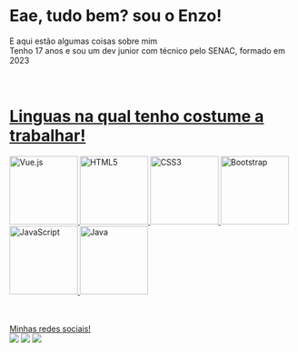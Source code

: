 # Eae, tudo bem? sou o Enzo!
E aqui estão algumas coisas sobre mim
<br> Tenho 17 anos e sou um dev junior com técnico pelo SENAC, formado em 2023  </br>

<table>
  <a href="https://github.com/Enzoca1">


# <br>Linguas na qual tenho costume a trabalhar!</br>

  <img src="https://img.icons8.com/color/2x/vue-js.png" width="120" alt="Vue.js">
  <img src="https://img.icons8.com/color/2x/html-5.png" width="120" alt="HTML5">
  <img src="https://img.icons8.com/color/2x/css3.png" width="120" alt="CSS3">
  <img src="https://img.icons8.com/color/2x/bootstrap.png" width="120" alt="Bootstrap">
  <img src="https://img.icons8.com/nolan/2x/javascript.png" width="120" alt="JavaScript">
  <img src="https://img.icons8.com/icon/2572/java" width="120" alt="Java">

</table>
 <br> Minhas redes sociais! </br> 
<div> 
  <a href="https://www.instagram.com/enzo.trivellato/" target="_blank"><img src="https://img.shields.io/badge/-Instagram-%23E4405F?style=for-the-badge&logo=instagram&logoColor=white" target="_blank"></a>
  <a href = "mailto: enzo.trivellato@hotmail.com"><img src="https://img.shields.io/badge/-Gmail-%23333?style=for-the-badge&logo=gmail&logoColor=white" target="_blank"></a>
  <a href="https://www.linkedin.com/in/enzo-trivellato-b5090727a/" target="_blank"><img src="https://img.shields.io/badge/-LinkedIn-%230077B5?style=for-the-badge&logo=linkedin&logoColor=white" target="_blank"></a> 
</div>

